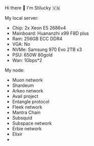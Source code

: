 Hi there 👋 I'm Stilucky 🇻🇳                 
                                                               
My local server:                           
- Chip: 2x Xeon E5 2686v4                     
- Mainboard: Huananzhi x99 F8D plus        
- Ram: 256GB ECC DDR4      
- VGA: No     
- NVMe: Samsung 970 Evo 2TB x3   
- PSU: 650W 80gold
- Wan: 1Gbps*2    
   
My node: 
 
- Muon network
- Shardeum
- Arkeo network
- Avail project
- Entangle protocol
- Fleek network
- Mantra Chain
- Subsquid 
- Subspace network
- Erbie network
- Elixir
- 


